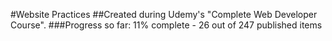#Website Practices
##Created during Udemy's "Complete Web Developer Course".
###Progress so far: 11% complete - 26 out of 247 published items
